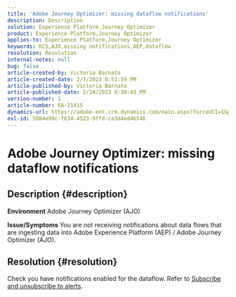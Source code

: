 ```yaml
---
title: 'Adobe Journey Optimizer: missing dataflow notifications'
description: Description
solution: Experience Platform,Journey Optimizer
product: Experience Platform,Journey Optimizer
applies-to: Experience Platform,Journey Optimizer
keywords: KCS,AJO,missing notifications,AEP,dataflow
resolution: Resolution
internal-notes: null
bug: false
article-created-by: Victoria Barnato
article-created-date: 2/7/2023 8:51:59 PM
article-published-by: Victoria Barnato
article-published-date: 2/14/2023 8:30:43 PM
version-number: 1
article-number: KA-21415
dynamics-url: https://adobe-ent.crm.dynamics.com/main.aspx?forceUCI=1&pagetype=entityrecord&etn=knowledgearticle&id=3475a73e-29a7-ed11-aad1-6045bd0065f9
exl-id: 5884e99c-f634-4523-9ffd-ca3d4ed46546
---
```

# Adobe Journey Optimizer: missing dataflow notifications

## Description {#description}

<b>Environment</b>
Adobe Journey Optimizer (AJO)


<b>Issue/Symptoms</b>
You are not receiving notifications about data flows that are ingesting data into Adobe Experience Platform (AEP) / Adobe Journey Optimizer (AJO).


## Resolution {#resolution}


Check you have notifications enabled for the dataflow. Refer to [Subscribe and unsubscribe to alerts](https://experienceleague.adobe.com/docs/experience-platform/sources/ui-tutorials/alerts.html?lang=en#subscribe-and-unsubscribe-to-alerts).
